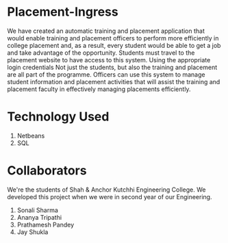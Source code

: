 # Placement-Ingress

We have created an automatic training and placement application that would enable training and placement officers to perform more efficiently in college placement and, as a result, every student would be able to get a job and take advantage of the opportunity. Students must travel to the placement website to have access to this system. Using the appropriate login credentials Not just the students, but also the training and placement are all part of the programme. Officers can use this system to manage student information and placement activities that will assist the training and placement faculty in effectively managing placements efficiently.

# Technology Used
1. Netbeans
2. SQL

# Collaborators

We're the students of Shah & Anchor Kutchhi Engineering College. We developed this project when we were in second year of our Engineering.
1. Sonali Sharma
2. Ananya Tripathi
3. Prathamesh Pandey
4. Jay Shukla
